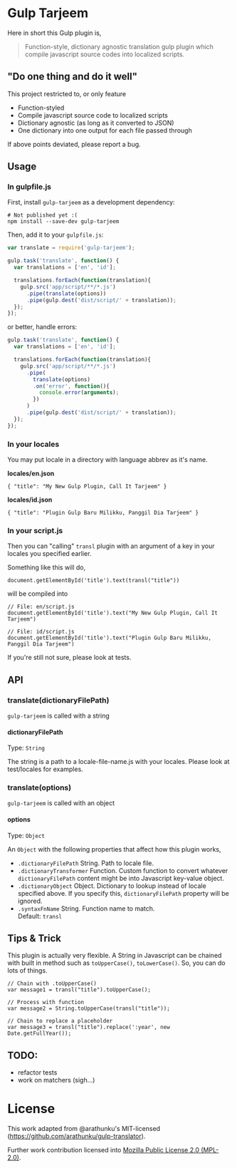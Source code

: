 # Gulp Tarjeem
Here in short this Gulp plugin is,
> Function-style, dictionary agnostic translation gulp plugin which compile
> javascript source codes into localized scripts.

## "Do one thing and do it well"
This project restricted to, or only feature
* Function-styled
* Compile javascript source code to localized scripts
* Dictionary agnostic (as long as it converted to JSON)
* One dictionary into one output for each file passed through

If above points deviated, please report a bug.

## Usage
### In gulpfile.js
First, install `gulp-tarjeem` as a development dependency:

```shell
# Not published yet :(
npm install --save-dev gulp-tarjeem
```

Then, add it to your `gulpfile.js`:

```javascript
var translate = require('gulp-tarjeem');

gulp.task('translate', function() {
  var translations = ['en', 'id'];

  translations.forEach(function(translation){
    gulp.src('app/script/**/*.js')
      .pipe(translate(options))
      .pipe(gulp.dest('dist/script/' + translation));
  });
});
```

or better, handle errors:
```javascript
gulp.task('translate', function() {
  var translations = ['en', 'id'];

  translations.forEach(function(translation){
    gulp.src('app/script/**/*.js')
      .pipe(
        translate(options)
        .on('error', function(){
          console.error(arguments);
        })
      )
      .pipe(gulp.dest('dist/script/' + translation));
  });
});
```

### In your locales
You may put locale in a directory with language abbrev as it's name.

**locales/en.json**
```
{ "title": "My New Gulp Plugin, Call It Tarjeem" }
```

**locales/id.json**
```
{ "title": "Plugin Gulp Baru Milikku, Panggil Dia Tarjeem" }
```


### In your script.js
Then you can "calling" `transl` plugin with an argument of a key in your locales
you specified earlier.

Something like this will do,
```
document.getElementById('title').text(transl("title"))
```

will be compiled into
```
// File: en/script.js
document.getElementById('title').text("My New Gulp Plugin, Call It Tarjeem")
```
```
// File: id/script.js
document.getElementById('title').text("Plugin Gulp Baru Milikku, Panggil Dia Tarjeem")
```

If you're still not sure, please look at tests.


## API
### translate(dictionaryFilePath)
`gulp-tarjeem` is called with a string

#### dictionaryFilePath
Type: `String`

The string is a path to a locale-file-name.js with your locales. Please look at test/locales for examples.

### translate(options)
`gulp-tarjeem` is called with an object

#### options
Type: `Object`

An `Object` with the following properties that affect how this plugin works,
* `.dictionaryFilePath` String. Path to locale file.
* `.dictionaryTransformer` Function. Custom function to convert whatever `dictionaryFilePath`
  content might be into Javascript key-value object.
* `.dictionaryObject` Object. Dictionary to lookup instead of locale specified above.
  If you specify this, `dictionaryFilePath` property will be ignored.
* `.syntaxFnName` String. Function name to match.<br/>
  Default: `transl`

## Tips & Trick
This plugin is actually very flexible. A String in Javascript can be chained with
built in method such as `toUpperCase()`, `toLowerCase()`. So, you can do lots of things.

```
// Chain with .toUpperCase()
var message1 = transl("title").toUpperCase();

// Process with function
var message2 = String.toUpperCase(transl("title"));

// Chain to replace a placeholder
var message3 = transl("title").replace(':year', new Date.getFullYear());
```

## TODO:
- refactor tests
- work on matchers (sigh...)


# License
This work adapted from @arathunku's MIT-licensed (https://github.com/arathunku/gulp-translator).

Further work contribution licensed into [Mozilla Public License 2.0 (MPL-2.0)](https://www.mozilla.org/en-US/MPL/).
